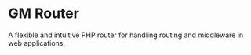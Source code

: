 # GM Router
A flexible and intuitive PHP router for handling routing and middleware in web applications.

